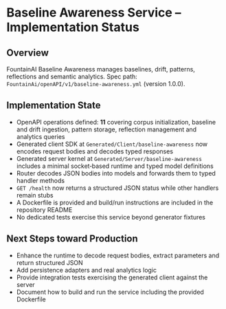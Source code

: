 # Baseline Awareness Service – Implementation Status

## Overview
FountainAI Baseline Awareness manages baselines, drift, patterns, reflections and semantic analytics.
Spec path: `FountainAi/openAPI/v1/baseline-awareness.yml` (version 1.0.0).

## Implementation State
- OpenAPI operations defined: **11** covering corpus initialization, baseline and drift ingestion, pattern storage, reflection management and analytics queries
- Generated client SDK at `Generated/Client/baseline-awareness` now encodes request bodies and decodes typed responses
- Generated server kernel at `Generated/Server/baseline-awareness` includes a minimal socket‑based runtime and typed model definitions
- Router decodes JSON bodies into models and forwards them to typed handler methods
- `GET /health` now returns a structured JSON status while other handlers remain stubs
- A Dockerfile is provided and build/run instructions are included in the repository README
- No dedicated tests exercise this service beyond generator fixtures

## Next Steps toward Production
- Enhance the runtime to decode request bodies, extract parameters and return structured JSON
- Add persistence adapters and real analytics logic
- Provide integration tests exercising the generated client against the server
- Document how to build and run the service including the provided Dockerfile
